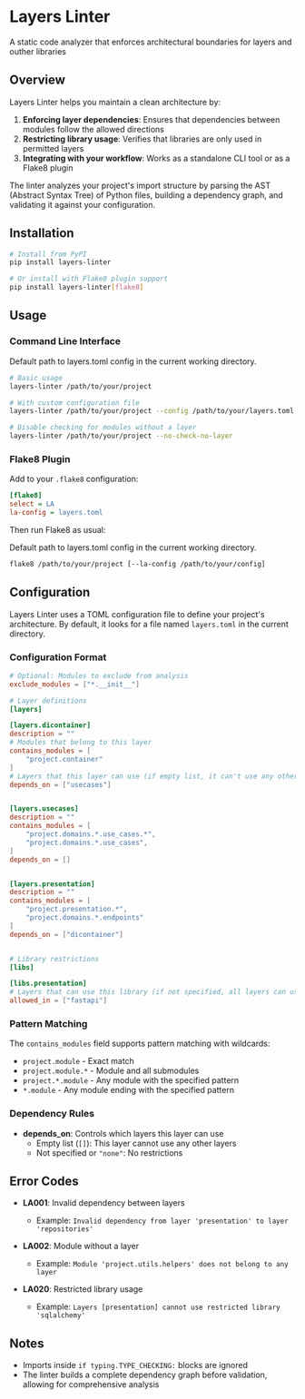# Layers Linter

A static code analyzer that enforces architectural boundaries for layers and outher libraries

## Overview

Layers Linter helps you maintain a clean architecture by:

1. **Enforcing layer dependencies**: Ensures that dependencies between modules follow the allowed directions
2. **Restricting library usage**: Verifies that libraries are only used in permitted layers
3. **Integrating with your workflow**: Works as a standalone CLI tool or as a Flake8 plugin

The linter analyzes your project's import structure by parsing the AST (Abstract Syntax Tree) of Python files, building a dependency graph, and validating it against your configuration.

## Installation

```bash
# Install from PyPI
pip install layers-linter

# Or install with Flake8 plugin support
pip install layers-linter[flake8]
```

## Usage

### Command Line Interface

Default path to layers.toml config in the current working directory.

```bash
# Basic usage
layers-linter /path/to/your/project

# With custom configuration file
layers-linter /path/to/your/project --config /path/to/your/layers.toml

# Disable checking for modules without a layer
layers-linter /path/to/your/project --no-check-no-layer
```

### Flake8 Plugin

Add to your `.flake8` configuration:

```ini
[flake8]
select = LA
la-config = layers.toml
```

Then run Flake8 as usual:

Default path to layers.toml config in the current working directory.

```bash
flake8 /path/to/your/project [--la-config /path/to/your/config]
```

## Configuration

Layers Linter uses a TOML configuration file to define your project's architecture. By default, it looks for a file named `layers.toml` in the current directory.

### Configuration Format

```toml
# Optional: Modules to exclude from analysis
exclude_modules = ["*.__init__"]

# Layer definitions
[layers]

[layers.dicontainer]
description = ""
# Modules that belong to this layer
contains_modules = [
    "project.container"
]
# Layers that this layer can use (if empty list, it can't use any other layers)
depends_on = ["usecases"]


[layers.usecases]
description = ""
contains_modules = [
    "project.domains.*.use_cases.*",
    "project.domains.*.use_cases",
]
depends_on = []


[layers.presentation]
description = ""
contains_modules = [
    "project.presentation.*",
    "project.domains.*.endpoints"
]
depends_on = ["dicontainer"]


# Library restrictions
[libs]

[libs.presentation]
# Layers that can use this library (if not specified, all layers can use it)
allowed_in = ["fastapi"]
```

### Pattern Matching

The `contains_modules` field supports pattern matching with wildcards:

- `project.module` - Exact match
- `project.module.*` - Module and all submodules
- `project.*.module` - Any module with the specified pattern
- `*.module` - Any module ending with the specified pattern

### Dependency Rules

- **depends_on**: Controls which layers this layer can use
  - Empty list (`[]`): This layer cannot use any other layers
  - Not specified or `"none"`: No restrictions


## Error Codes

- **LA001**: Invalid dependency between layers
  - Example: `Invalid dependency from layer 'presentation' to layer 'repositories'`

- **LA002**: Module without a layer
  - Example: `Module 'project.utils.helpers' does not belong to any layer`

- **LA020**: Restricted library usage
  - Example: `Layers [presentation] cannot use restricted library 'sqlalchemy'`

## Notes

- Imports inside `if typing.TYPE_CHECKING:` blocks are ignored
- The linter builds a complete dependency graph before validation, allowing for comprehensive analysis

